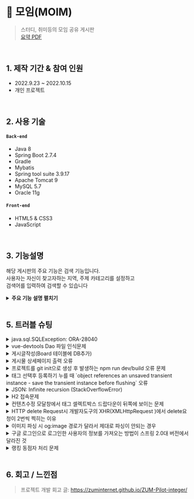# :pushpin: 모임(MOIM)
>스터디, 취미등의 모임 공유 게시판  
>[요약 PDF](https://drive.google.com/file/d/1whriLreibG0C8HqN9YESodWJNzL4TBEi/view?usp=sharing)

</br>

## 1. 제작 기간 & 참여 인원
- 2022.9.23 ~ 2022.10.15
- 개인 프로젝트

</br>

## 2. 사용 기술
#### `Back-end`
  - Java 8
  - Spring Boot 2.7.4
  - Gradle
  - Mybatis
  - Spring tool suite 3.9.17
  - Apache Tomcat 9
  - MySQL 5.7
  - Oracle 11g
#### `Front-end`
  - HTML5 & CSS3
  - JavaScript

</br>

## 3. 기능설명
해당 게시판의 주요 기능은 검색 기능입니다.  
사용자는 자신이 찾고자하는 지역, 주제 카테고리를 설정하고  
검색어를 입력하여 검색할 수 있습니다  


<details>
<summary><b>주요 기능 설명 펼치기</b></summary>
<div markdown="1">

### 3.1. 전체 흐름
![](https://user-images.githubusercontent.com/115128823/196615661-92f8c33a-8876-47f5-8125-3f6b665e73c6.png)

### 3.2. Controller

- **요청 처리** :pushpin: [코드 확인](https://github.com/chadol0313/archive/blob/ed3ad4bf88edfc0d688e7191011dd5146e17ac91/Moim_Project/src/main/java/com/study/moim/controller/BoardController.java#L190)
  - Controller에서는 요청을 화면단에서 넘어온 요청을 받고, Service 계층에 로직 처리를 위임합니다.
  - View로부터 전달받은 지역,주제,검색키워드,페이지를 매개변수로 하여 Service에서 실행한 메서드 값을 받아옵니다.
  - 받은 결과값은 HashMap에 저장하도록 했습니다.

- **결과 처리** :pushpin: [코드 확인](https://github.com/chadol0313/archive/blob/ed3ad4bf88edfc0d688e7191011dd5146e17ac91/Moim_Project/src/main/java/com/study/moim/controller/BoardController.java#L212)
  - Service 계층에서 넘어온 로직 처리 결과(메세지)를 화면단에 응답해줍니다.
  - Service 계층에서 넘어온 로직 처리 결과를 model에 넣어줍니다.
  - 지역,주제,검색키워드는 검색결과 페이지에서 검색값을 유지하기위해 각각 따로 model에 넣어주었습니다.

### 3.3. Service

- **페이징 및 검색 결과값 처리** :pushpin: [코드 확인](https://github.com/chadol0313/archive/blob/ed3ad4bf88edfc0d688e7191011dd5146e17ac91/Moim_Project/src/main/java/com/study/moim/service/BoardService.java#L96)
  - 최종 결과를 담을 해쉬맵 객체를 생성합니다.
  - 페이징 객체를 생성하고 검색에 걸린 총 게시물 갯수를 카운트합니다
  - 페이지 시작번호, 끝번호, 지역, 주제, 검색키워드를 매개변수로 dao에서 넘어온 로직 결과를 List에 담습니다.
  - 페이징과 위의 결과값을 담은 List를 해쉬맵에 담았습니다

### 3.4. Mapper

![](https://user-images.githubusercontent.com/115128823/196623593-79182ce3-fdae-4e4e-bfa2-760e10c0def0.png)

- **검색 키워드 쿼리문** :pushpin: [코드 확인](https://github.com/chadol0313/archive/blob/ed3ad4bf88edfc0d688e7191011dd5146e17ac91/Moim_Project/src/main/resources/mybatis/mapper/Board.xml#L68)
  - 매개변수 지역과 주제가 일치하며 타이틀에 검색 키워드가 속한 게시글을 검색합니다.
 
### 3.5. View

![](https://user-images.githubusercontent.com/115128823/196624209-7c08f101-44a7-4381-93a1-4f837df471e0.png)

- **검색 값 유지** :pushpin: [코드 확인](https://github.com/chadol0313/archive/blob/ed3ad4bf88edfc0d688e7191011dd5146e17ac91/Moim_Project/src/main/webapp/WEB-INF/views/board/searchPage.jsp#L19)
  - JSTL문법을 이용하여 검색 결과페이지에서도 검색설정 값을 그대로 유지했습니다.
</div>
</details>

</br>

## 5. 트러블 슈팅
<details>
<summary>java.sql.SQLException: ORA-28040</summary>
<div markdown="1">

- ojdbc6.jar 파일을 ojdbc8.jar로 변경

</div>
</details>

<details>
<summary>vue-devtools Dao 파일 인식문제</summary>
<div markdown="1">
  
  - @Mapper 어노테이션 누락으로 추가하여 해결
  
</div>
</details>

<details>
<summary>게시글작성(Board 테이블에 DB추가)</summary>
<div markdown="1">
  
  - 각각의 파라미터를 @RequestParam 으로 받았었으나 오류
  - Dto 객체를 생성하고 아래와같이 request.getParameter로 수정
  </div>
</details>

<details>
<summary> 게시물 상세페이지 출력 오류 </summary>
<div markdown="1">
  
  - @RequestParam 으로 받은 게시글번호를 int 타입에서 String으로 변경
  
</div>
</details>
    
<details>
<summary> 프로젝트를 git init으로 생성 후 발생하는 npm run dev/build 오류 문제 </summary>
<div markdown="1">
  
  ```jsx
    $ npm run dev
    npm ERR! path C:\Users\integer\IdeaProjects\pilot\package.json
    npm ERR! code ENOENT
    npm ERR! errno -4058
    npm ERR! syscall open
    npm ERR! enoent ENOENT: no such file or directory, open 'C:\Users\integer\IdeaProjects\pilot\package.json'
    npm ERR! enoent This is related to npm not being able to find a file.
    npm ERR! enoent

    npm ERR! A complete log of this run can be found in:
    npm ERR!     C:\Users\integer\AppData\Roaming\npm-cache\_logs\2019-02-25T01_23_19_131Z-debug.log
  ```
  
  - 단순히 npm run dev/build 명령을 입력한 경로가 문제였다.
   
</div>
</details>    

<details>
<summary> 태그 선택후 등록하기 누를 때 `object references an unsaved transient instance - save the transient instance before flushing` 오류</summary>
<div markdown="1">
  
  - Post 엔티티의 @ManyToMany에 영속성 전이(cascade=CascadeType.ALL) 추가
    - JPA에서 Entity를 저장할 때 연관된 모든 Entity는 영속상태여야 한다.
    - CascadeType.PERSIST 옵션으로 부모와 자식 Enitity를 한 번에 영속화할 수 있다.
    - 참고
        - [https://stackoverflow.com/questions/2302802/object-references-an-unsaved-transient-instance-save-the-transient-instance-be/10680218](https://stackoverflow.com/questions/2302802/object-references-an-unsaved-transient-instance-save-the-transient-instance-be/10680218)
   
</div>
</details>    

<details>
<summary> JSON: Infinite recursion (StackOverflowError)</summary>
<div markdown="1">
  
  - @JsonIgnoreProperties 사용으로 해결
    - 참고
        - [http://springquay.blogspot.com/2016/01/new-approach-to-solve-json-recursive.html](http://springquay.blogspot.com/2016/01/new-approach-to-solve-json-recursive.html)
        - [https://stackoverflow.com/questions/3325387/infinite-recursion-with-jackson-json-and-hibernate-jpa-issue](https://stackoverflow.com/questions/3325387/infinite-recursion-with-jackson-json-and-hibernate-jpa-issue)
        
</div>
</details>  
    
<details>
<summary> H2 접속문제</summary>
<div markdown="1">
  
  - H2의 JDBC URL이 jdbc:h2:~/test 으로 되어있으면 jdbc:h2:mem:testdb 으로 변경해서 접속해야 한다.
        
</div>
</details> 
    
<details>
<summary> 컨텐츠수정 모달창에서 태그 셀렉트박스 드랍다운이 뒤쪽에 보이는 문제</summary>
<div markdown="1">
  
   - ElementUI의 Global Config에 옵션 추가하면 해결
     - main.js 파일에 `Vue.us(ElementUI, { zIndex: 9999 });` 옵션 추가(9999 이하면 안됌)
   - 참고
     - [https://element.eleme.io/#/en-US/component/quickstart#global-config](https://element.eleme.io/#/en-US/component/quickstart#global-config)
        
</div>
</details> 

<details>
<summary> HTTP delete Request시 개발자도구의 XHR(XMLHttpRequest )에서 delete요청이 2번씩 찍히는 이유</summary>
<div markdown="1">
  
  - When you try to send a XMLHttpRequest to a different domain than the page is hosted, you are violating the same-origin policy. However, this situation became somewhat common, many technics are introduced. CORS is one of them.

        In short, server that you are sending the DELETE request allows cross domain requests. In the process, there should be a **preflight** call and that is the **HTTP OPTION** call.

        So, you are having two responses for the **OPTION** and **DELETE** call.

        see [MDN page for CORS](https://developer.mozilla.org/en-US/docs/Web/HTTP/Access_control_CORS).

    - 출처 : [https://stackoverflow.com/questions/35808655/why-do-i-get-back-2-responses-of-200-and-204-when-using-an-ajax-call-to-delete-o](https://stackoverflow.com/questions/35808655/why-do-i-get-back-2-responses-of-200-and-204-when-using-an-ajax-call-to-delete-o)
        
</div>
</details> 

<details>
<summary> 이미지 파싱 시 og:image 경로가 달라서 제대로 파싱이 안되는 경우</summary>
<div markdown="1">
  
  - UserAgent 설정으로 해결
        - [https://www.javacodeexamples.com/jsoup-set-user-agent-example/760](https://www.javacodeexamples.com/jsoup-set-user-agent-example/760)
        - [http://www.useragentstring.com/](http://www.useragentstring.com/)
        
</div>
</details> 
    
<details>
<summary> 구글 로그인으로 로그인한 사용자의 정보를 가져오는 방법이 스프링 2.0대 버전에서 달라진 것</summary>
<div markdown="1">
  
  - 1.5대 버전에서는 Controller의 인자로 Principal을 넘기면 principal.getName(0에서 바로 꺼내서 쓸 수 있었는데, 2.0대 버전에서는 principal.getName()의 경우 principal 객체.toString()을 반환한다.
    - 1.5대 버전에서 principal을 사용하는 경우
    - 아래와 같이 사용했다면,

    ```jsx
    @RequestMapping("/sso/user")
    @SuppressWarnings("unchecked")
    public Map<String, String> user(Principal principal) {
        if (principal != null) {
            OAuth2Authentication oAuth2Authentication = (OAuth2Authentication) principal;
            Authentication authentication = oAuth2Authentication.getUserAuthentication();
            Map<String, String> details = new LinkedHashMap<>();
            details = (Map<String, String>) authentication.getDetails();
            logger.info("details = " + details);  // id, email, name, link etc.
            Map<String, String> map = new LinkedHashMap<>();
            map.put("email", details.get("email"));
            return map;
        }
        return null;
    }
    ```

    - 2.0대 버전에서는
    - 아래와 같이 principal 객체의 내용을 꺼내 쓸 수 있다.

    ```jsx
    UsernamePasswordAuthenticationToken token =
                    (UsernamePasswordAuthenticationToken) SecurityContextHolder
                            .getContext().getAuthentication();
            Map<String, Object> map = (Map<String, Object>) token.getPrincipal();

            String email = String.valueOf(map.get("email"));
            post.setMember(memberRepository.findByEmail(email));
    ```
        
</div>
</details> 
    
<details>
<summary> 랭킹 동점자 처리 문제</summary>
<div markdown="1">
  
  - PageRequest의 Sort부분에서 properties를 "rankPoint"를 주고 "likeCnt"를 줘서 댓글수보다 좋아요수가 우선순위 갖도록 설정.
  - 좋아요 수도 똑같다면..........
        
</div>
</details> 
    
</br>

## 6. 회고 / 느낀점
>프로젝트 개발 회고 글: https://zuminternet.github.io/ZUM-Pilot-integer/
